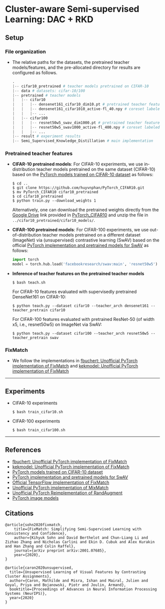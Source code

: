 # Cluster-aware Semi-supervised Learning: DAC + RKD

## Setup

### File organization
- The relative paths for the datasets, the pretrained teacher models/features, and the pre-allocated directory for results are configured as follows.
    ```python
    .
    |-- cifar10_pretrained # teacher models pretrained on CIFAR-10 
    |-- data # datasets: cifar-10/100
    |-- pretrained # teacher models
    |   |-- cifar10
    |   |   |-- densenet161_cifar10_dim10.pt # pretrained teacher features
    |   |   |-- densenet161_cifar1010_active-fl_40.npy # coreset labeled samples selected via StochasticGreedy
    |   |   |-- ...
    |   |-- cifar100
    |   |   |-- resnet50w5_swav_dim1000.pt # pretrained teacher features
    |   |   |-- resnet50w5_swav1000_active-fl_400.npy # coreset labeled samples selected via StochasticGreedy
    |   |   |-- ...
    |-- result # experiment results
    |-- Semi_Supervised_Knowledge_Distillation # main implementation 
    ```

### Pretrained teacher features
- **CIFAR-10 pretrained models**:
    For CIFAR-10 experiments, we use in-distribution teacher models pretrained on the same dataset (CIFAR-10) based on the [PyTorch models trained on CIFAR-10 dataset](https://github.com/huyvnphan/PyTorch_CIFAR10.git) as follows:
    ```
    $ cd ..
    $ git clone https://github.com/huyvnphan/PyTorch_CIFAR10.git
    $ mv PyTorch_CIFAR10 cifar10_pretrained
    $ cd cifar10_pretrained
    $ python train.py --download_weights 1
    ```
    Alternatively, one can download the pretrained weights directly from the [Google Drive](https://drive.google.com/file/d/17fmN8eQdLpq2jIMQ_X0IXDPXfI9oVWgq/view) link provided in [PyTorch_CIFAR10](https://github/huyvnphan/PyTorch_CIFAR10) and unzip the file in `../cifar10_pretrained/cifar10_models/`.

- **CIFAR-100 pretrained models**: 
    For CIFAR-100 experiments, we use out-of-distribution teacher models pretrained on a different dataset (ImageNet) via (unsupervised) contrastive learning (SwAV) based on the official [PyTorch implementation and pretrained models for SwAV](https://github.com/facebookresearch/swav) as follows:
    ```python
    import torch
    model = torch.hub.load('facebookresearch/swav:main', 'resnet50w5')
    ```

- **Inference of teacher features on the pretrained teacher models**
    ```
    $ bash teach.sh
    ```
    For CIFAR-10 features evaluated with supervisedly pretrained DenseNet161 on CIFAR-10:
    ```
    $ python teach.py --dataset cifar10 --teacher_arch densenet161 --teacher_pretrain cifar10
    ```
    For CIFAR-100 features evaluated with pretrained ResNet-50 (of width x5, i.e., resnet50w5) on ImageNet via SwAV:
    ```
    $ python teach.py --dataset cifar100 --teacher_arch resnet50w5 --teacher_pretrain swav
    ```

### FixMatch
- We follow the implementations in [fbuchert: Unofficial PyTorch implementation of FixMatch](https://github.com/fbuchert/fixmatch-pytorch) and [kekmodel: Unofficial PyTorch implementation of FixMatch](https://github/kekmodel/FixMatch-pytorch)

----------------

## Experiments
- CIFAR-10 experiments
    ```
    $ bash train_cifar10.sh
    ```
- CIFAR-100 experiments
    ```
    $ bash train_cifar100.sh
    ```

----------------

## References
- [fbuchert: Unofficial PyTorch implementation of FixMatch](https://github.com/fbuchert/fixmatch-pytorch)
- [kekmodel: Unofficial PyTorch implementation of FixMatch](https://github/kekmodel/FixMatch-pytorch)
- [PyTorch models trained on CIFAR-10 dataset](https://github.com/huyvnphan/PyTorch_CIFAR10.git) 
- [PyTorch implementation and pretrained models for SwAV](https://github.com/facebookresearch/swav)
- [Official TensorFlow implementation of FixMatch](https://github.com/google-research/fixmatch)
- [Unofficial PyTorch implementation of MixMatch](https://github.com/YU1ut/MixMatch-pytorch)
- [Unofficial PyTorch Reimplementation of RandAugment](https://github.com/ildoonet/pytorch-randaugment)
- [PyTorch image models](https://github.com/rwightman/pytorch-image-models)

## Citations
```
@article{sohn2020fixmatch,
    title={FixMatch: Simplifying Semi-Supervised Learning with Consistency and Confidence},
    author={Kihyuk Sohn and David Berthelot and Chun-Liang Li and Zizhao Zhang and Nicholas Carlini and Ekin D. Cubuk and Alex Kurakin and Han Zhang and Colin Raffel},
    journal={arXiv preprint arXiv:2001.07685},
    year={2020},
}

@article{caron2020unsupervised,
  title={Unsupervised Learning of Visual Features by Contrasting Cluster Assignments},
  author={Caron, Mathilde and Misra, Ishan and Mairal, Julien and Goyal, Priya and Bojanowski, Piotr and Joulin, Armand},
  booktitle={Proceedings of Advances in Neural Information Processing Systems (NeurIPS)},
  year={2020}
}
```
